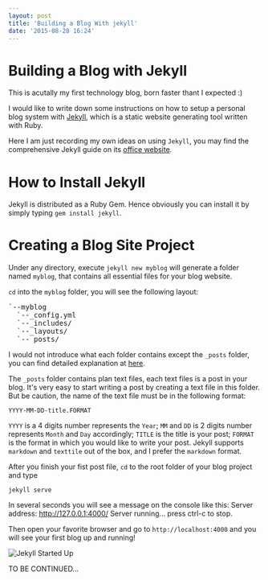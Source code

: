 ```yaml
---
layout: post
title: 'Building a Blog With jekyll'
date: '2015-08-28 16:24'
---
```


# Building a Blog with Jekyll

This is acutally my first technology blog, born faster thant I expected :)

I would like to write down some instructions on how to setup a personal blog system with [Jekyll](http://jekyllrb.com/), which is a static website generating tool written with Ruby.

Here I am just recording my own ideas on using `Jekyll`, you may find the comprehensive Jekyll guide on its [office website](http://jekyllrb.com/).

# How to Install Jekyll

Jekyll is distributed as a Ruby Gem. Hence obviously you can install it by simply typing `gem install jekyll`.

# Creating a Blog Site Project

Under any directory, execute `jekyll new myblog` will generate a folder named `myblog`, that contains all essential files for your blog website.

`cd` into the `myblog` folder, you will see the following layout:
<pre>
`--myblog
  `--_config.yml
  `--_includes/
  `--_layouts/
  `--_posts/
</pre>
I would not introduce what each folder contains except the `_posts` folder, you can find detailed explanation at [here](http://jekyllrb.com/docs/structure/).

The `_posts` folder contains plan text files, each text files is a post in your blog. It's very easy to start writing a post  by creating a text file in this folder. But be caution, the name of the text file must be in the following format:

    YYYY-MM-DD-title.FORMAT

`YYYY` is a 4 digits number represents the `Year`; `MM` and `DD` is 2 digits number represents `Month` and `Day` accordingly; `TITLE` is the title is your post; `FORMAT` is the format in which you would like to write your post. Jekyll supports `markdown` and `texttile` out of the box, and I prefer the `markdown` format.

After you finish your fist post file, `cd` to the root folder of your blog project and type

    jekyll serve

In several seconds you will see a message on the console like this:
    Server address: http://127.0.0.1:4000/
    Server running... press ctrl-c to stop.

Then open your favorite browser and go to `http://localhost:4000` and you will see your first blog up and running!

![Jekyll Started Up]({{site.url}}/assets/images/jekyll-startup.jpg)


TO BE CONTINUED...
